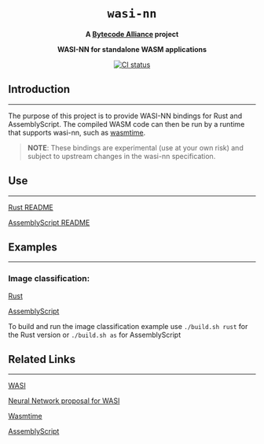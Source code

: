<div align="center">
  <h1><code>wasi-nn</code></h1>

  <strong>A <a href="https://bytecodealliance.org/">Bytecode Alliance</a> project</strong>

  <p>
    <strong>WASI-NN for standalone WASM applications</strong>
  </p>

  <p>
    <a href="https://github.com/bytecodealliance/wasi-nn/actions?query=workflow%3ACI">
      <img src="https://github.com/bytecodealliance/wasi-nn/workflows/CI/badge.svg" alt="CI status"/>
    </a>
  </p>

</div>

## Introduction
---
The purpose of this project is to provide WASI-NN bindings for Rust and AssemblyScript. The compiled WASM code can then be run by a runtime that supports wasi-nn, such as [wasmtime](https://wasmtime.dev/).

> __NOTE__: These bindings are experimental (use at your own risk) and subject to upstream changes in the wasi-nn
> specification.

## Use
---
[Rust README](rust/README.md)

[AssemblyScript README](assemblyscript/README.md)

## Examples
---
### Image classification:

[Rust](rust/examples/classification-example)

[AssemblyScript](assemblyscript/examples/object-classification.ts)

To build and run the image classification example use `./build.sh rust` for the Rust version or `./build.sh as` for AssemblyScript

## Related Links
---
[WASI](https://github.com/WebAssembly/WASI)

[Neural Network proposal for WASI](https://github.com/WebAssembly/wasi-nn)

[Wasmtime](https://wasmtime.dev/)

[AssemblyScript](https://www.assemblyscript.org/)